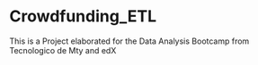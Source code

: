 # Crowdfunding_ETL

This is a Project elaborated for the Data Analysis Bootcamp from Tecnologico de Mty and edX
